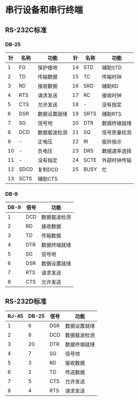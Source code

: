 # 串行设备和串行终端
## RS-232C标准
### DB-25
| 针 | 名称 | 功能 | 针 | 名称 | 功能 |
|---|----|----|---|----|----|
| 1 | FG | 保护接地 | 14 | STD | 辅助STD |
| 2 | TD | 传输数据 | 15 | TC | 传输时钟 |
| 3 | RD | 接收数据 | 16 | SRD | 辅助RD |
| 4 | RTS | 请求发送 | 17 | RC | 接收时钟 |
| 5 | CTS | 允许发送 | 18 | - | 没有指定 |
| 6 | DSR | 数据设置就绪 | 19 | SRTS | 辅助RTS |
| 7 | SG | 信号地 | 20 | DTR | 数据终端就绪 |
| 8 | DCD | 数据载波检测 | 21 | SQ | 信号质量检测 |
| 9 | - | 正电压 | 22 | RI | 振铃指示 |
| 10 | - | 负电压 | 23 | DRS | 数据速率选择 |
| 11 | - | 没有指定 | 24 | SCTE | 外部时钟传输 |
| 12 | SDCD | 复制DCD | 25 | BUSY | 忙 |
| 13 | SCTS | 辅助CTS |  |  |  |
### DB-9
| DB-9 | 信号 | 功能 |
|--|--|--|
| 1 | DCD | 数据载波检测 |
| 2 | RD | 接收数据 |
| 3 | TD | 传输数据 |
| 4 | DTR | 数据终端就绪 |
| 5 | SG | 信号地 |
| 6 | DSR | 数据设置就绪 |
| 7 | RTS | 请求发送 |
| 8 | CTS | 允许发送 |
## RS-232D标准
| RJ-45 | DB-25 | 信号 | 功能 |
|-------|-------|----|----|
| 1 | 6 | DSR | 数据设置就绪 |
| 2 | 8 | DCD | 数据载波检测 |
| 3 | 20 | DTR | 数据终端就绪 |
| 4 | 7 | SG | 信号地 |
| 5 | 3 | RD | 接收数据 |
| 6 | 2 | TD | 传送数据 |
| 7 | 5 | CTS | 允许发送 |
| 8 | 4 | RTS | 请求发送 |